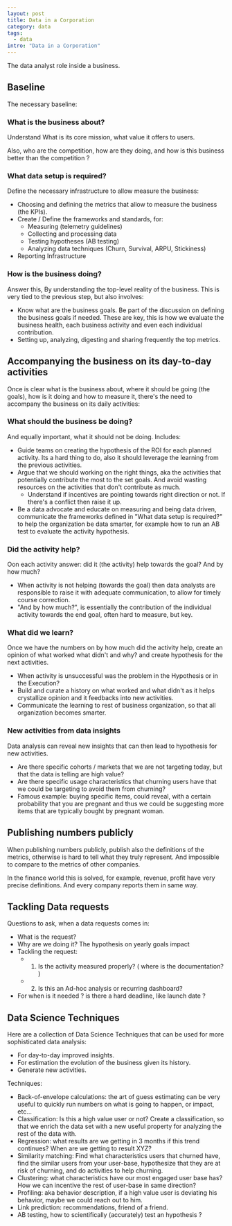 ```yaml
---
layout: post
title: Data in a Corporation
category: data
tags:
  - data
intro: "Data in a Corporation"
---
```


The data analyst role inside a business.



## Baseline

The necessary baseline:

### What is the business about?

Understand What is its core mission, what value it offers to users.

Also, who are the competition, how are they doing, and how is this business better than the competition ?




### What data setup is required?

Define the necessary infrastructure to allow measure the business:

- Choosing and defining the metrics that allow to measure the business (the KPIs).
- Create / Define the frameworks and standards, for:
   - Measuring (telemetry guidelines)
   - Collecting and processing data
   - Testing hypotheses (AB testing)
   - Analyzing data techniques (Churn, Survival, ARPU, Stickiness)
- Reporting Infrastructure



 ### How is the business doing?

 Answer this, By understanding the top-level reality of the business. This is very tied to the previous step, but also involves:

- Know what are the business goals. Be part of the discussion on defining the business goals if needed. These are key, this is how we evaluate the business health, each business activity and even each individual contribution.
- Setting up, analyzing, digesting and sharing frequently the top metrics.






## Accompanying the business on its day-to-day activities

Once is clear what is the business about, where it should be going (the goals), how is it doing and how to measure it, there's the need to accompany the business on its daily activities:


### What should the business be doing?

And equally important, what it should not be doing. Includes:

- Guide teams on creating the hypothesis of the ROI for each planned activity. Its a hard thing to do, also it should leverage the learning from the previous activities.
- Argue that we should working on the right things, aka the activities that potentially contribute the most to the set goals. And avoid wasting resources on the activities that don't contribute as much.
   - Understand if incentives are pointing towards right direction or not. If there's a conflict then raise it up.
- Be a data advocate and educate on measuring and being data driven, communicate the frameworks defined in "What data setup is required?" to help the organization be data smarter, for example how to run an AB test to evaluate the activity hypothesis.



### Did the activity help?

Oon each activity answer: did it (the activity) help towards the goal? And by how much?

- When activity is not helping (towards the goal) then data analysts are responsible to raise it with adequate communication, to allow for timely course correction.
- "And by how much?", is essentially the contribution of the individual activity towards the end goal, often hard to measure, but key.


### What did we learn?

Once we have the numbers on by how much did the activity help, create an opinion of what worked what didn't and why? and create hypothesis for the next activities.

- When activity is unsuccessful was the problem in the Hypothesis or in the Execution?
- Build and curate a history on what worked and what didn't as it helps crystallize opinion and it feedbacks into new activities.
- Communicate the learning to rest of business organization, so that all organization becomes smarter.


### New activities from data insights

Data analysis can reveal new insights that can then lead to hypothesis for new activities.
   - Are there specific cohorts / markets that we are not targeting today, but that the data is telling are high value?
   - Are there specific usage characteristics that churning users have that we could be targeting to avoid them from churning?
   - Famous example: buying specific items, could reveal, with a certain probability that you are pregnant and thus we could be suggesting more items that are typically bought by pregnant woman.







## Publishing numbers publicly

When publishing numbers publicly, publish also the definitions of the metrics, otherwise is hard to tell what they truly represent. And impossible to compare to the metrics of other companies.

In the finance world this is solved, for example, revenue, profit have very precise definitions. And every company reports them in same way.




## Tackling Data requests

Questions to ask, when a data requests comes in:

- What is the request?
- Why are we doing it? The hypothesis on yearly goals impact
- Tackling the request: 
  - 1. Is the activity measured properly? ( where is the documentation? )
  - 2. Is this an Ad-hoc analysis or recurring dashboard?
- For when is it needed ? is there a hard deadline, like launch date ?







## Data Science Techniques

Here are a collection of Data Science Techniques that can be used for more sophisticated data analysis:
 - For day-to-day improved insights.
 - For estimation the evolution of the business given its history.
 - Generate new activities.

Techniques:

- Back-of-envelope calculations: the art of guess estimating can be very useful to quickly run numbers on what is going to happen, or impact, etc... 
- Classification: Is this a high value user or not? Create a classification, so that we enrich the data set with a new useful property for analyzing the rest of the data with.
- Regression: what results are we getting in 3 months if this trend continues? When are we getting to result XYZ?
- Similarity matching: Find what characteristics users that churned have, find the similar users from your user-base, hypothesize that they are at risk of churning, and do activities to help churning.
- Clustering: what characteristics have our most engaged user base has? How we can incentive the rest of user-base in same direction?
- Profiling: aka behavior description, if a high value user is deviating his behavior, maybe we could reach out to him.
- Link prediction: recommendations, friend of a friend.
- AB testing, how to scientifically (accurately) test an hypothesis ?



